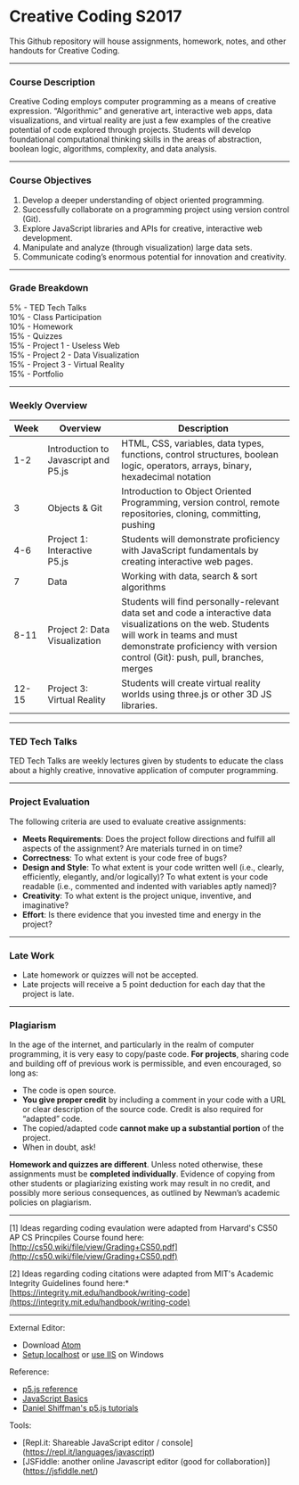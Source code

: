 # Creative Coding S2017

This Github repository will house assignments, homework, notes, and other handouts for Creative Coding.   

***
### Course Description
Creative Coding employs computer programming as a means of creative expression. “Algorithmic” and generative art, interactive web apps, data visualizations, and virtual reality are just a few examples of the creative potential of code explored through projects. Students will develop foundational computational thinking skills in the areas of abstraction, boolean logic, algorithms, complexity, and data analysis.

***

### Course Objectives
1. Develop a deeper understanding of object oriented programming.
2. Successfully collaborate on a programming project using version control (Git).
3. Explore JavaScript libraries and APIs for creative, interactive web development.
4. Manipulate and analyze (through visualization) large data sets.  
5. Communicate coding’s enormous potential for innovation and creativity.

***

### Grade Breakdown
5% - TED Tech Talks  
10% - Class Participation  
10% - Homework  
15% - Quizzes  
15% - Project 1 - Useless Web  
15% - Project 2 - Data Visualization  
15% - Project 3 - Virtual Reality  
15% - Portfolio

***

### Weekly Overview
| Week | Overview | Description |
| ------------- | ------------- | ------------- |
| 1-2 | Introduction to Javascript and P5.js | HTML, CSS, variables, data types, functions, control structures, boolean logic, operators, arrays, binary, hexadecimal notation |
| 3 | Objects & Git | Introduction to Object Oriented Programming, version control, remote repositories, cloning, committing, pushing |
| 4-6 | Project 1: Interactive P5.js | Students will demonstrate proficiency with JavaScript fundamentals by creating interactive web pages. |
| 7 | Data | Working with data, search & sort algorithms |
| 8-11 | Project 2: Data Visualization | Students will find personally-relevant data set and code a interactive data visualizations on the web. Students will work in teams and must demonstrate proficiency with version control (Git): push, pull, branches, merges |
| 12-15 | Project 3: Virtual Reality | Students will create virtual reality worlds using three.js or other 3D JS libraries. |

***

### TED Tech Talks
TED Tech Talks are weekly lectures given by students to educate the class about a highly creative, innovative application of computer programming.

***

### Project Evaluation
The following criteria are used to evaluate creative assignments:

* **Meets Requirements**: Does the project follow directions and fulfill all aspects of the assignment? Are materials turned in on time?
* **Correctness**: To what extent is your code free of bugs?
* **Design and Style**: To what extent is your code written well (i.e., clearly, efficiently, elegantly, and/or logically)? To what extent is your code readable (i.e., commented and indented with variables aptly named)?
* **Creativity**: To what extent is the project unique, inventive, and imaginative?
* **Effort**: Is there evidence that you invested time and energy in the project?

***

### Late Work
* Late homework or quizzes will not be accepted.
* Late projects will receive a 5 point deduction for each day that the project is late.

***

### Plagiarism
In the age of the internet, and particularly in the realm of computer programming, it is very easy to copy/paste code. **For projects**, sharing code and building off of previous work is permissible, and even encouraged, so long as:
* The code is open source.
* **You give proper credit** by including a comment in your code with a URL or clear description of the source code. Credit is also required for “adapted” code.
* The copied/adapted code **cannot make up a substantial portion** of the project.
* When in doubt, ask!

**Homework and quizzes are different**. Unless noted otherwise, these assignments must be **completed individually**. Evidence of copying from other students or plagiarizing existing work may result in no credit, and possibly more serious consequences, as outlined by Newman’s academic policies on plagiarism.

***

[1] Ideas regarding coding evaulation were adapted from Harvard's CS50 AP CS Princpiles Course found here: [http://cs50.wiki/file/view/Grading+CS50.pdf](http://cs50.wiki/file/view/Grading+CS50.pdf)

[2] Ideas regarding coding citations were adapted from MIT's Academic Integrity Guidelines found here:* [https://integrity.mit.edu/handbook/writing-code](https://integrity.mit.edu/handbook/writing-code)


***

External Editor:
* Download [Atom](https://atom.io)
* [Setup localhost](https://github.com/processing/p5.js/wiki/Local-server) or [use IIS](http://www.thewindowsclub.com/enable-turn-on-iis-internet-information-services) on Windows

Reference:
* [p5.js reference](https://p5js.org/reference/)
* [JavaScript Basics](https://github.com/robynitp/networkedmedia/wiki/Javascript-Basics)
* [Daniel Shiffman's p5.js tutorials](https://www.youtube.com/watch?v=8j0UDiN7my4&list=PLRqwX-V7Uu6Zy51Q-x9tMWIv9cueOFTFA)

Tools:
* [Repl.it: Shareable JavaScript editor / console] (https://repl.it/languages/javascript)
* [JSFiddle: another online Javascript editor (good for collaboration)] (https://jsfiddle.net/)
